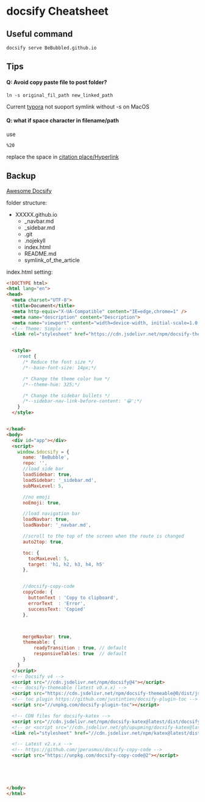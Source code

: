 # docsify Cheatsheet

## Useful command

```shell
docsify serve BeBubbled.github.io
```

## Tips

#### Q: Avoid copy paste file to post folder?

```shell
ln -s original_fil_path new_linked_path
```

Current [typora](https://typora.io/) not suoport symlink without -s on MacOS

#### Q: what if space character in filename/path

use

```shell
%20
```

 replace the space in <u>citation place/Hyperlink</u>

## Backup

[Awesome Docsify](https://github.com/docsifyjs/awesome-docsify)

folder structure:

* XXXXX.github.io
  * _navbar.md
  * _sidebar.md
  * .git
  * .nojekyll
  * index.html
  * README.md
  * symlink_of_the_article

index.html setting:

```html
<!DOCTYPE html>
<html lang="en">
<head>
  <meta charset="UTF-8">
  <title>Document</title>
  <meta http-equiv="X-UA-Compatible" content="IE=edge,chrome=1" />
  <meta name="description" content="Description">
  <meta name="viewport" content="width=device-width, initial-scale=1.0, minimum-scale=1.0">
  <!-- Theme: Simple -->
  <link rel="stylesheet" href="https://cdn.jsdelivr.net/npm/docsify-themeable@0/dist/css/theme-simple.css">


  <style>
    :root {
      /* Reduce the font size */
      /*--base-font-size: 14px;*/

      /* Change the theme color hue */
      /*--theme-hue: 325;*/

      /* Change the sidebar bullets */
      /*--sidebar-nav-link-before-content: '😀';*/
    }
  </style>


</head>
<body>
  <div id="app"></div>
  <script>
    window.$docsify = {
      name: 'BeBubble',
      repo: '',
      //load side bar
      loadSidebar: true,
      loadSidebar: '_sidebar.md',
      subMaxLevel: 5,

      //no emoji
      noEmoji: true,

      //load navigation bar
      loadNavbar: true,
      loadNavbar: '_navbar.md',

      //scroll to the top of the screen when the route is changed
      auto2top: true,

      toc: {
        tocMaxLevel: 5,
        target: 'h1, h2, h3, h4, h5'
      },


      //docsify-copy-code
      copyCode: {
        buttonText : 'Copy to clipboard',
        errorText  : 'Error',
        successText: 'Copied'
      },



      mergeNavbar: true,
      themeable: {
          readyTransition : true, // default
          responsiveTables: true  // default
      }
    }
  </script>
  <!-- Docsify v4 -->
  <script src="//cdn.jsdelivr.net/npm/docsify@4"></script>
  <!-- docsify-themeable (latest v0.x.x) -->
  <script src="https://cdn.jsdelivr.net/npm/docsify-themeable@0/dist/js/docsify-themeable.min.js"></script>
  <!-- toc plugin https://github.com/justintien/docsify-plugin-toc -->
  <script src="//unpkg.com/docsify-plugin-toc"></script>

  <!-- CDN files for docsify-katex -->
  <script src="//cdn.jsdelivr.net/npm/docsify-katex@latest/dist/docsify-katex.js"></script>
  <!-- or <script src="//cdn.jsdelivr.net/gh/upupming/docsify-katex@latest/dist/docsify-katex.js"></script> -->
  <link rel="stylesheet" href="//cdn.jsdelivr.net/npm/katex@latest/dist/katex.min.css"/>

  <!-- Latest v2.x.x -->
  <!-- https://github.com/jperasmus/docsify-copy-code -->
  <script src="https://unpkg.com/docsify-copy-code@2"></script>





</body>
</html>
```
